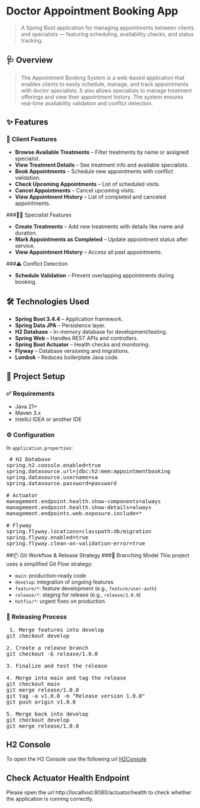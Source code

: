 # Doctor Appointment Booking App
> A Spring Boot application for managing appointments between clients and specialists — featuring scheduling, availability checks, and status tracking.

## 🩺 Overview
> The Appointment Booking System is a web-based application that enables clients to easily schedule, manage, and track appointments with doctor specialists. It also allows specialists to manage treatment offerings and view their appointment history. The system ensures real-time
> availability validation and conflict detection.

## ✨ Features
### 👤 Client Features
- **Browse Available Treatments** – Filter treatments by name or assigned specialist.
- **View Treatment Details** – See treatment info and available specialists.
- **Book Appointments** – Schedule new appointments with conflict validation.
- **Check Upcoming Appointments** – List of scheduled visits.
- **Cancel Appointments** – Cancel upcoming visits.
- **View Appointment History** – List of completed and canceled appointments.

###🧑‍⚕️ Specialist Features
- **Create Treatments** – Add new treatments with details like name and duration.
- **Mark Appointments as Completed** – Update appointment status after service.
- **View Appointment History** – Access all past appointments.

###⚠️ Conflict Detection
- **Schedule Validation** – Prevent overlapping appointments during booking.

## 🛠️ Technologies Used
- **Spring Boot 3.4.4** – Application framework.
- **Spring Data JPA** – Persistence layer.
- **H2 Database** – In-memory database for development/testing.
- **Spring Web** – Handles REST APIs and controllers.
- **Spring Boot Actuator** – Health checks and monitoring.
- **Flyway** – Database versioning and migrations.
- **Lombok** – Reduces boilerplate Java code.

## 🚀 Project Setup
### ✅ Requirements
- Java 21+
- Maven 3.x
- IntelliJ IDEA or another IDE

### ⚙️ Configuration
In `application.properties`:

<pre> # H2 Database
spring.h2.console.enabled=true
spring.datasource.url=jdbc:h2:mem:appointmentbooking
spring.datasource.username=sa
spring.datasource.password=password

# Actuator
management.endpoint.health.show-components=always
management.endpoint.health.show-details=always
management.endpoints.web.exposure.include=*

# Flyway
spring.flyway.locations=classpath:db/migration
spring.flyway.enabled=true
spring.flyway.clean-on-validation-error=true </pre>

##📦 Git Workflow & Release Strategy
###📁 Branching Model
This project uses a simplified Git Flow strategy:
- `main`: production-ready code
- `develop`: integration of ongoing features
- `feature/*`: feature development (e.g., `feature/user-auth`)
- `release/*`: staging for release (e.g., `release/1.0.0`)
- `hotfix/*`: urgent fixes on production

### 🚢 Releasing Process

<pre> 1. Merge features into develop
git checkout develop

2. Create a release branch
git checkout -b release/1.0.0

3. Finalize and test the release

4. Merge into main and tag the release
git checkout main
git merge release/1.0.0
git tag -a v1.0.0 -m "Release version 1.0.0"
git push origin v1.0.0

5. Merge back into develop
git checkout develop
git merge release/1.0.0 </pre>

##  H2 Console
To open the H2 Console use the following url [H2Console](http://localhost:8080/h2-console/)

## Check Actuator Health Endpoint
Please open the url http://localhost:8080/actuator/health to check whether the application is running correctly.
